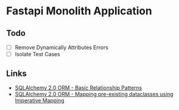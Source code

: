 # Fastapi Monolith Application

## Todo

- [ ] Remove Dynamically Attributes Errors
- [ ] Isolate Test Cases

## Links

- [SQLAlchemy 2.0 ORM - Basic Relationship Patterns](https://docs.sqlalchemy.org/en/20/orm/basic_relationships.html)
- [SQLAlchemy 2.0 ORM - Mapping pre-existing dataclasses using Imperative Mapping](https://docs.sqlalchemy.org/en/20/orm/dataclasses.html#mapping-pre-existing-dataclasses-using-imperative-mapping)
